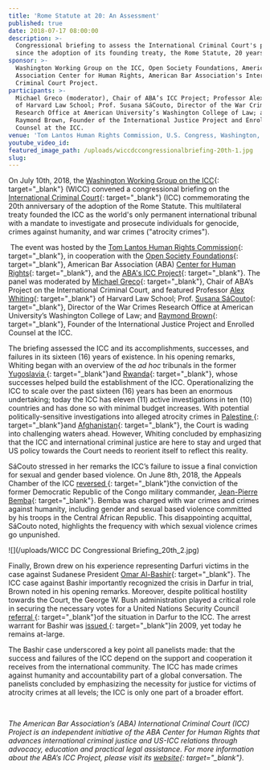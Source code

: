 ```yaml
---
title: 'Rome Statute at 20: An Assessment'
published: true
date: 2018-07-17 08:00:00
description: >-
  Congressional briefing to assess the International Criminal Court's progress
  since the adoption of its founding treaty, the Rome Statute, 20 years ago.
sponsor: >-
  Washington Working Group on the ICC, Open Society Foundations, American Bar
  Association Center for Human Rights, American Bar Association's International
  Criminal Court Project.
participants: >-
  Michael Greco (moderator), Chair of ABA’s ICC Project; Professor Alex Whiting
  of Harvard Law School; Prof. Susana SáCouto, Director of the War Crimes
  Research Office at American University’s Washington College of Law; and
  Raymond Brown, Founder of the International Justice Project and Enrolled
  Counsel at the ICC.
venue: 'Tom Lantos Human Rights Commission, U.S. Congress, Washington, D.C.'
youtube_video_id:
featured_image_path: /uploads/wiccdccongressionalbriefing-20th-1.jpg
slug:
---
```


On July 10th, 2018, the [Washington Working Group on the ICC](http://www.washingtonicc.org/){: target="_blank"} (WICC) convened a congressional briefing on the [International Criminal Court](https://www.icc-cpi.int){: target="_blank"} (ICC) commemorating the 20th anniversary of the adoption of the Rome Statute. This multilateral treaty founded the ICC as the world's only permanent international tribunal with a mandate to investigate and prosecute individuals for genocide, crimes against humanity, and war crimes ("atrocity crimes").

 The event was hosted by the [Tom Lantos Human Rights Commission](https://humanrightscommission.house.gov/){: target="_blank"}, in cooperation with the [Open Society Foundations](https://www.opensocietyfoundations.org/about/offices-foundations/open-society-foundations-washington-dc){: target="_blank"}, American Bar Association (ABA) [Center for Human Rights](https://www.americanbar.org/groups/human_rights.html){: target="_blank"}, and the [ABA's ICC Project](https://www.aba-icc.org/){: target="_blank"}. The panel was moderated by [Michael Greco](https://www.aba-icc.org/board-of-advisors/michael-s-greco/){: target="_blank"}, Chair of ABA’s Project on the International Criminal Court, and featured Professor [Alex Whiting](https://www.aba-icc.org/board-of-advisors/alex-whiting/){: target="_blank"} of Harvard Law School; Prof. [Susana SáCouto](https://www.wcl.american.edu/community/faculty/profile/sacouto/bio/){: target="_blank"}, Director of the War Crimes Research Office at American University’s Washington College of Law; and [Raymond Brown](https://www.greenbaumlaw.com/attorneys-Raymond-Brown.html){: target="_blank"}, Founder of the International Justice Project and Enrolled Counsel at the ICC.

The briefing assessed the ICC and its accomplishments, successes, and failures in its sixteen (16) years of existence. In his opening remarks, Whiting began with an overview of the *ad hoc* tribunals in the former [Yugoslavia ](http://www.icty.org/){: target="_blank"}and [Rwanda](http://unictr.unmict.org/){: target="_blank"}, whose successes helped build the establishment of the ICC. Operationalizing the ICC to scale over the past sixteen (16) years has been an enormous undertaking; today the ICC has eleven (11) active investigations in ten (10) countries and has done so with minimal budget increases. With potential politically-sensitive investigations into alleged atrocity crimes in [Palestine ](https://www.icc-cpi.int/palestine){: target="_blank"}and [Afghanistan](https://www.icc-cpi.int/afghanistan){: target="_blank"}, the Court is wading into challenging waters ahead. However, Whiting concluded by emphasizing that the ICC and international criminal justice are here to stay and urged that US policy towards the Court needs to reorient itself to reflect this reality.

SáCouto stressed in her remarks the ICC’s failure to issue a final conviction for sexual and gender based violence. On June 8th, 2018, the Appeals Chamber of the ICC [reversed ](https://www.icc-cpi.int/Pages/item.aspx?name=pr1390){: target="_blank"}the conviction of the former Democratic Republic of the Congo military commander, [Jean-Pierre Bemba](https://www.icc-cpi.int/car/bemba){: target="_blank"}. Bemba was charged with war crimes and crimes against humanity, including gender and sexual based violence committed by his troops in the Central African Republic. This disappointing acquittal, SáCouto noted, highlights the frequency with which sexual violence crimes go unpunished.

![](/uploads/WICC DC Congressional Briefing_20th_2.jpg)

Finally, Brown drew on his experience representing Darfuri victims in the case against Sudanese President [Omar Al-Bashir](https://www.icc-cpi.int/darfur/albashir){: target="_blank"}. The ICC case against Bashir importantly recognized the crisis in Darfur in trial, Brown noted in his opening remarks. Moreover, despite political hostility towards the Court, the George W. Bush administration played a critical role in securing the necessary votes for a United Nations Security Council [referral ](https://www.un.org/press/en/2005/sc8351.doc.htm){: target="_blank"}of the situation in Darfur to the ICC. The arrest warrant for Bashir was [issued ](https://www.nytimes.com/2009/03/05/world/africa/05court.html){: target="_blank"}in 2009, yet today he remains at-large.

The Bashir case underscored a key point all panelists made: that the success and failures of the ICC depend on the support and cooperation it receives from the international community. The ICC has made crimes against humanity and accountability part of a global conversation. The panelists concluded by emphasizing the necessity for justice for victims of atrocity crimes at all levels; the ICC is only one part of a broader effort.

 

*The American Bar Association’s (ABA) International Criminal Court (ICC) Project is an independent initiative of the ABA Center for Human Rights that advances international criminal justice and US-ICC relations through advocacy, education and practical legal assistance. For more information about the ABA’s ICC Project, please visit its [website](https://www.aba-icc.org/){: target="_blank"}.*